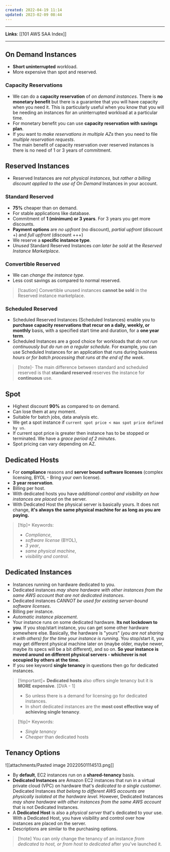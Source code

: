 ```yaml
---
created: 2022-04-19 11:14
updated: 2023-02-09 08:44
---
```

---
**Links**: [[101 AWS SAA Index]]

---
## On Demand Instances
- **Short uninterrupted** workload.
- More expensive than spot and reserved.

### Capacity Reservations
- We can do a **capacity reservation** of *on demand instances*. There is **no monetary benefit** but there is a guarantee that you will have capacity when you need it. This is particularly useful when you know that you will be needing an instances for an uninterrupted workload at a particular time.
- For monetary benefit you can use **capacity reservation with savings plan**.
- If you want to *make reservations in multiple AZs* then you need to file *multiple reservation requests*.
- The main benefit of capacity reservation over reserved instances is there is no need of 1 or 3 years of commitment.

## Reserved Instances
- Reserved Instances are *not physical instances*, but *rather a billing discount applied to the use of On Demand* Instances in your account.

### Standard Reserved
- **75%** cheaper than on demand.
- For stable applications like database.
- Commitment of **1 (minimum) or 3 years**. For 3 years you get more discounts.
- **Payment options** are *no upfront* (no discount), *partial upfront* (discount +) and *full upfront* (discount +++)
- We reserve a **specific instance type**.
- *Unused* Standard Reserved Instances *can later be sold* at the *Reserved Instance Marketplace*.

### Convertible Reserved 
- We can *change the instance type*.
- Less cost savings as compared to normal reserved.

>[!caution] Convertible unused instances **cannot be sold** in the Reserved instance marketplace.

### Scheduled Reserved
- Scheduled Reserved Instances (Scheduled Instances) enable you to **purchase capacity reservations that recur on a daily, weekly, or monthly** basis, with a specified start time and duration, for a **one year term**. 
- Scheduled Instances are a good choice for workloads that *do not run continuously but do run on a regular schedule*. For example, you can use Scheduled Instances for an application that runs during business *hours or for batch processing that runs at the end of the week*.

> [!note]- The main difference between standard and scheduled reserved is that **standard reserved** reserves the instance for **continuous** use.

## Spot
- Highest discount **90%** as compared to on demand.
- Can lose them at any moment.
- Suitable for batch jobs, data analysis etc.
- We get a spot instance if `current spot price < max spot price defined by us`. 
- If current spot price is greater then instance has to be stopped or terminated. We have a *grace period of 2 minutes*.
- Spot pricing can vary depending on AZ.

## Dedicated Hosts
- For **compliance** reasons and **server bound software licenses** (complex licensing, BYOL - Bring your own license).
- **3 year reservation**.
- Billing per host.
- With dedicated hosts you have *additional control and visibility on how instances are placed* on the server.
- With Dedicated Host the physical server is basically yours. It does not change, **it's always the same physical machine for as long as you are paying.**

> [!tip]+ Keywords: 
> - *Compliance*, 
> - *software license* (BYOL), 
> - *3 year*, 
> - *same physical machine*, 
> - *visibility and control*.

## Dedicated Instances
- Instances running on hardware dedicated to you.
- Dedicated instances *may share hardware with other instances from the same AWS account that are not dedicated instances*. 
- Dedicated instances *CANNOT be used for existing server-bound software licenses*.
- Billing per instance.
- *Automatic instance placement*.
- Your instance runs on some dedicated hardware. **Its not lockdown to you**. If you stop/start instance, you can get some other hardware somewhere else. Basically, the hardware is "yours" (*you are not sharing it with others) for the time your instance is running*. You stop/start it, you may get different physical machine later on (maybe older, maybe newer, maybe its specs will be a bit different), and so on. **So your instance is moved around on different physical servers - whichever is not occupied by others at the time.**
- If you see keyword **single tenancy** in questions then go for dedicated instances. 

> [!important]+ **Dedicated hosts** also offers single tenancy but it is **MORE expensive**.  [DVA - 1]
> - So unless there is a demand for licensing go for dedicated instances. 
> - In short dedicated instances are the **most cost effective way of achieving single tenancy**.

> [!tip]+ Keywords: 
> - *Single tenancy*
> - *Cheaper* than dedicated hosts

## Tenancy Options
![[attachments/Pasted image 20220501114513.png]]

- By **default**, EC2 instances run on a **shared-tenancy** basis.
- **Dedicated Instances** are Amazon EC2 instances that run in a virtual private cloud (VPC) on hardware that's *dedicated to a single customer*. Dedicated Instances *that belong to different AWS accounts are physically isolated at the hardware level*. However, Dedicated Instances *may share hardware with other instances from the same AWS account* that is not Dedicated Instances.
- A **Dedicated Host** is also a *physical server* that's dedicated to your use. With a Dedicated Host, you have visibility and control over how instances are placed on the server.
- Descriptions are similar to the purchasing options.

> [!note] You can only change the tenancy of an instance *from dedicated to host, or from host to dedicated* after you've launched it.